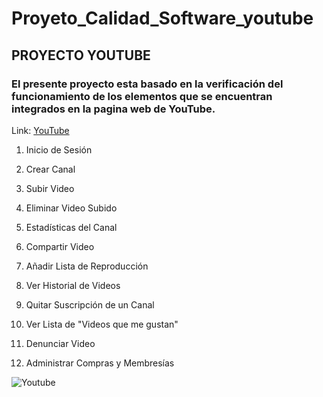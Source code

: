 # Proyeto_Calidad_Software_youtube

## PROYECTO YOUTUBE

### El presente proyecto esta basado en la verificación del funcionamiento de los elementos que se encuentran integrados en la pagina web de YouTube.

Link: [YouTube](https://www.youtube.com/)

1. Inicio de Sesión

2. Crear Canal

3. Subir Video

4. Eliminar Video Subido

5. Estadísticas del Canal

6. Compartir Video

7. Añadir Lista de Reproducción

8. Ver Historial de Videos

9. Quitar Suscripción de un Canal

10. Ver Lista de "Videos que me gustan"

11. Denunciar Video 

12. Administrar Compras y Membresías

![Youtube](https://user-images.githubusercontent.com/81272105/137568942-3d6e2f0c-5ce2-48d2-9693-05b10de64c02.JPG)

